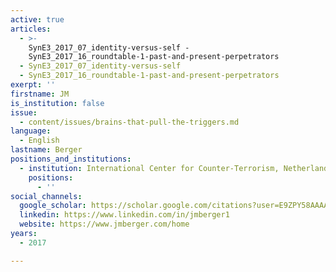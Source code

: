 ```yaml
---
active: true
articles:
  - >-
    SynE3_2017_07_identity-versus-self -
    SynE3_2017_16_roundtable-1-past-and-present-perpetrators
  - SynE3_2017_07_identity-versus-self
  - SynE3_2017_16_roundtable-1-past-and-present-perpetrators
exerpt: ''
firstname: JM
is_institution: false
issue:
  - content/issues/brains-that-pull-the-triggers.md
language:
  - English
lastname: Berger
positions_and_institutions:
  - institution: International Center for Counter-Terrorism, Netherlands
    positions:
      - ''
social_channels:
  google_scholar: https://scholar.google.com/citations?user=E9ZPY58AAAAJ&hl=en
  linkedin: https://www.linkedin.com/in/jmberger1
  website: https://www.jmberger.com/home
years:
  - 2017

---
```

